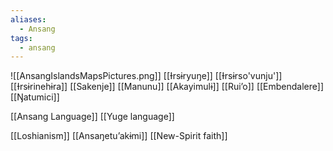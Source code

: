 ```yaml
---
aliases:
  - Ansang
tags:
  - ansang
---
```


![[AnsangIslandsMapsPictures.png]]
[[Ɨrsɨryuŋe]]
[[Ɨrsɨrso'vunju']]
[[Ɨrsɨrinehɨra]]
[[Sakenje]]
[[Manunu]]
[[Akayimulɨ]]
[[Ruiʼo]]
[[Embendalere]]
[[Ŋatumici]]

[[Ansang Language]]
[[Yuge language]]


[[Loshianism]]
[[Ansaŋetuʼakɨmi]]
[[New-Spirit faith]]
